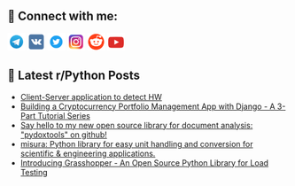 ## 🔎 Connect with me:
[<img src="https://github.com/bullbesh/bullbesh/blob/main/images/Telegram.png" width="32" height="32" />](https://t.me/bullbesh)
[<img src="https://github.com/bullbesh/bullbesh/blob/main/images/VK.png" width="32" height="32" />](https://vk.com/bullbesh)
[<img src="https://github.com/bullbesh/bullbesh/blob/main/images/Twitter.png" width="32" height="32" />](https://twitter.com/bullbesh1)
[<img src="https://github.com/bullbesh/bullbesh/blob/main/images/Instagram.png" width="32" height="32" />](https://www.instagram.com/bullbesh)
[<img src="https://github.com/bullbesh/bullbesh/blob/main/images/Reddit.png" width="32" height="32" />](https://www.reddit.com/user/bullbesh)
[<img src="https://github.com/bullbesh/bullbesh/blob/main/images/YouTube.png" width="32" height="32" />](https://www.youtube.com/channel/UCtfjRs6uzgq5mfm8S06WTcg)

## 📕 Latest r/Python Posts
<!-- BLOG-POST-LIST:START -->
- [Client-Server application to detect HW](https://www.reddit.com/r/Python/comments/135eyru/clientserver_application_to_detect_hw/)
- [Building a Cryptocurrency Portfolio Management App with Django - A 3-Part Tutorial Series](https://www.reddit.com/r/Python/comments/135etqc/building_a_cryptocurrency_portfolio_management/)
- [Say hello to my new open source library for document analysis: &quot;pydoxtools&quot; on github!](https://www.reddit.com/r/Python/comments/135e14f/say_hello_to_my_new_open_source_library_for/)
- [misura: Python library for easy unit handling and conversion for scientific &amp; engineering applications.](https://www.reddit.com/r/Python/comments/135dfei/misura_python_library_for_easy_unit_handling_and/)
- [Introducing Grasshopper - An Open Source Python Library for Load Testing](https://www.reddit.com/r/Python/comments/135dcvs/introducing_grasshopper_an_open_source_python/)
<!-- BLOG-POST-LIST:END -->
